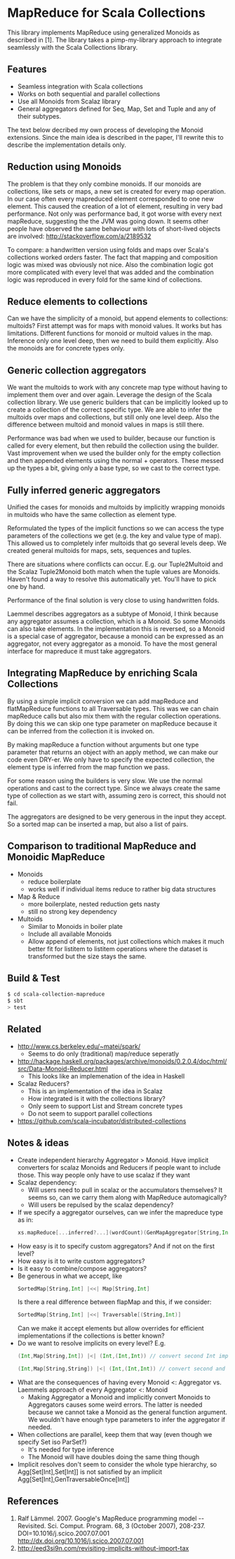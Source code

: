 # MapReduce for Scala Collections

This library implements MapReduce using generalized Monoids as described
in [1]. The library takes a pimp-my-library approach to integrate
seamlessly with the Scala Collections library.

## Features

 * Seamless integration with Scala collections
 * Works on both sequential and parallel collections
 * Use all Monoids from Scalaz library
 * General aggregators defined for Seq, Map, Set and Tuple
   and any of their subtypes.

The text below decribed my own process of developing the Monoid
extensions. Since the main idea is described in the paper, I'll rewrite
this to describe the implementation details only.

## Reduction using Monoids

The problem is that they only combine monoids. If our monoids are
collections, like sets or maps, a new set is created for every map
operation. In our case often every mapreduced element corresponded to one
new element. This caused the creation of a lot of element, resulting in
very bad performance. Not only was performance bad, it got worse with
every next mapReduce, suggesting the the JVM was going down. It seems
other people have observed the same behaviour with lots of short-lived
objects are involved: http://stackoverflow.com/a/2189532

To compare: a handwritten version using folds and maps over Scala's
collections worked orders faster. The fact that mapping and composition
logic was mixed was obviously not nice. Also the combination logic got
more complicated with every level that was added and the combination
logic was reproduced in every fold for the same kind of collections.

## Reduce elements to collections

Can we have the simplicity of a monoid, but append elements to
collections: multoids? First attempt was for maps with monoid values. It
works but has limitations. Different functions for monoid or multoid
values in the map. Inference only one level deep, then we need to build
them explicitly. Also the monoids are for concrete types only.

## Generic collection aggregators

We want the multoids to work with any concrete map type without having
to implement them over and over again. Leverage the design of the Scala
collection library. We use generic builders that can be implicitly looked
up to create a collection of the correct specific type. We are able to
infer the multoids over maps and collections, but still only one level
deep. Also the difference between multoid and monoid values in maps is
still there.

Performance was bad when we used to builder, because our function is
called for every element, but then rebuild the collection using the
builder. Vast improvement when we used the builder only for the empty
collection and then appended elements using the normal + operators. These
messed up the types a bit, giving only a base type, so we cast to the
correct type.

## Fully inferred generic aggregators

Unified the cases for monoids and multoids by implicitly wrapping monoids
in multoids who have the same collection as element type.

Reformulated the types of the implicit functions so we can access the
type parameters of the collections we get (e.g. the key and value type of
map). This allowed us to completely infer multoids that go several levels
deep. We created general multoids for maps, sets, sequences and tuples.

There are situations where conflicts can occur. E.g. our Tuple2Multoid and
the Scalaz Tuple2Monoid both match when the tuple values are Monoids. Haven't found
a way to resolve this automatically yet. You'll have to pick one by hand. 

Performance of the final solution is very close to using handwritten folds.

Laemmel describes aggregators as a subtype of Monoid, I think because
any aggregator assumes a collection, which is a Monoid. So some Monoids
can also take elements. In the implementation this is reversed, so a Monoid is a
special case of aggregator, because a monoid can be expressed as an aggregator,
not every aggregator as a monoid. To have the most general interface for mapreduce
it must take aggregators.

## Integrating MapReduce by enriching Scala Collections

By using a simple implicit conversion we can add mapReduce and
flatMapReduce functions to all Traversable types. This was we can
chain mapReduce calls but also mix them with the regular collection
operations. By doing this we can skip one type parameter on mapReduce
because it can be inferred from the collection it is invoked on.

By making mapReduce a function without arguments but one type parameter
that returns an object with an apply method, we can make our code even
DRY-er.  We only have to specify the expected collection, the element
type is inferred from the map function we pass.

For some reason using the builders is very slow. We use the normal
operations and cast to the correct type. Since we always create the
same type of collection as we start with, assuming zero is correct,
this should not fail.

The aggregators are designed to be very generous in the input they
accept. So a sorted map can be inserted a map, but also a list of pairs.

## Comparison to traditional MapReduce and Monoidic MapReduce

 * Monoids
   - reduce boilerplate
   - works well if individual items reduce to rather big data structures
 * Map & Reduce
   - more boilerplate, nested reduction gets nasty
   - still no strong key dependency
 * Multoids
   - Similar to Monoids in boiler plate
   - Include all available Monoids
   - Allow append of elements, not just collections which makes it much
     better fit for listitem to listitem operations where the dataset is
     transformed but the size stays the same.
   
## Build & Test

```sh
$ cd scala-collection-mapreduce
$ sbt
> test
```

## Related

 * http://www.cs.berkeley.edu/~matei/spark/
   - Seems to do only (traditional) map/reduce seperatly
 * http://hackage.haskell.org/packages/archive/monoids/0.2.0.4/doc/html/src/Data-Monoid-Reducer.html
   - This looks like an implemenation of the idea in Haskell
 * Scalaz Reducers?
   - This is an implementation of the idea in Scalaz
   - How integrated is it with the collections library?
   - Only seem to support List and Stream concrete types
   - Do not seem to support parallel collections
 * https://github.com/scala-incubator/distributed-collections

## Notes & ideas

 * Create independent hierarchy Aggregator > Monoid. Have implicit
   converters for scalaz Monoids and Reducers if people want to include
   those. This way people only have to use scalaz if they want
 * Scalaz dependency:
   - Will users need to pull in scalaz or the accumulators themselves?
     It seems so, can we carry them along with MapReduce automagically?
   - Will users be repulsed by the scalaz dependency?
 * If we specify a aggregator ourselves, can we infer the mapreduce type as in:
   ```scala
   xs.mapReduce[...inferred?...](wordCount)(GenMapAggregator[String,Int,SortedMap]) // Maybe change the order of the type parameters for readability
   ```
 * How easy is it to specify custom aggregators? And if not on the first level?
 * How easy is it to write custom aggregators?
 * Is it easy to combine/compose aggregators?
 * Be generous in what we accept, like
   ```scala
   SortedMap[String,Int] |<<| Map[String,Int]
   ```
   Is there a real difference between flapMap and this, if we consider:
   ```scala
   SortedMap[String,Int] |<<| Traversable[(String,Int)]
   ```
   Can we make it accept elements but allow overrides for efficient implementations
   if the collections is better known?
 * Do we want to resolve implicits on every level? E.g.
   ```scala
   (Int,Map[String,Int]) |<| (Int,(Int,Int)) // convert second Int implicitly to String
   ```
   ```scala
   (Int,Map[String,String]) |<| (Int,(Int,Int)) // convert second and third Int implicitly to String
   ```
 * What are the consequences of having every Monoid <: Aggregator
   vs. Laemmels approach of every Aggregator <: Monoid
   - Making Aggregator a Monoid and implicitly convert Monoids to
     Aggregators causes some weird errors. The latter is needed because
     we cannot take a Monoid as the general function argument. We wouldn't
     have enough type parameters to infer the aggregator if needed.
 * When collections are parallel, keep them that way (even though we
   specify Set iso ParSet?)
   - It's needed for type inference
   - The Monoid will have doubles doing the same thing though
 * Implicit resolves don't seem to consider the whole type hierarchy, so
   Agg[Set[Int],Set[Int]] is not satisfied by an implicit Agg[Set[Int],GenTraversableOnce[Int]]

## References

 1. Ralf Lämmel. 2007. Google's MapReduce programming model -- Revisited. Sci. Comput. Program. 68, 3 (October 2007), 208-237. DOI=10.1016/j.scico.2007.07.001 http://dx.doi.org/10.1016/j.scico.2007.07.001
 1. http://eed3si9n.com/revisiting-implicits-without-import-tax
